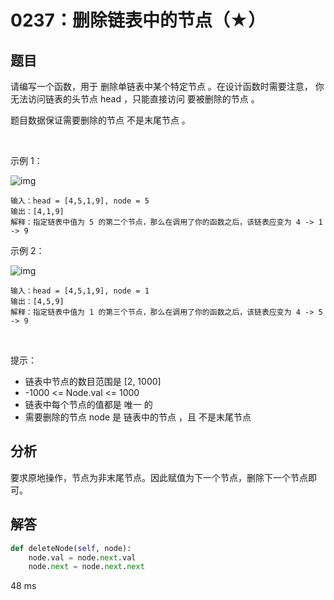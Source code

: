 # 0237：删除链表中的节点（★）


## 题目

请编写一个函数，用于 删除单链表中某个特定节点 。在设计函数时需要注意，
你无法访问链表的头节点 head ，只能直接访问 要被删除的节点 。

题目数据保证需要删除的节点 不是末尾节点 。

 

示例 1：

![img](https://assets.leetcode.com/uploads/2020/09/01/node1.jpg)

	输入：head = [4,5,1,9], node = 5
	输出：[4,1,9]
	解释：指定链表中值为 5 的第二个节点，那么在调用了你的函数之后，该链表应变为 4 -> 1 -> 9

示例 2：

![img](https://assets.leetcode.com/uploads/2020/09/01/node2.jpg)

	输入：head = [4,5,1,9], node = 1
	输出：[4,5,9]
	解释：指定链表中值为 1 的第三个节点，那么在调用了你的函数之后，该链表应变为 4 -> 5 -> 9
 

提示：
- 链表中节点的数目范围是 [2, 1000]
- -1000 <= Node.val <= 1000
- 链表中每个节点的值都是 唯一 的
- 需要删除的节点 node 是 链表中的节点 ，且 不是末尾节点

 
## 分析

要求原地操作，节点为非末尾节点。因此赋值为下一个节点，删除下一个节点即可。

## 解答

```python
def deleteNode(self, node):
	node.val = node.next.val
	node.next = node.next.next
```
48 ms
